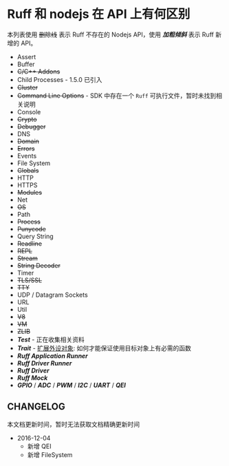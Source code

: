 # Ruff 和 nodejs 在 API 上有何区别

本列表使用 ~~删除线~~ 表示 Ruff 不存在的 Nodejs API，使用 ___加粗倾斜___ 表示 Ruff 新增的 API。

* Assert
* Buffer
* ~~C/C++ Addons~~
* Child Processes - 1.5.0 已引入
* ~~Cluster~~
* ~~Command Line Options~~ - SDK 中存在一个 `Ruff` 可执行文件，暂时未找到相关说明
* Console
* ~~Crypto~~
* ~~Debugger~~
* DNS
* ~~Domain~~
* ~~Errors~~
* Events
* File System
* ~~Globals~~
* HTTP
* HTTPS
* ~~Modules~~
* Net
* ~~OS~~
* Path
* ~~Process~~
* ~~Punycode~~
* Query String
* ~~Readline~~
* ~~REPL~~
* ~~Stream~~
* ~~String Decoder~~
* Timer
* ~~TLS/SSL~~
* ~~TTY~~
* UDP / Datagram Sockets
* URL
* Util
* ~~V8~~
* ~~VM~~
* ~~ZLIB~~
* ___Test___ - 正在收集相关资料
* ___Trait___ - [扩展外设对象](https://ruff.io/zh-cn/docs/device-extension.html): 如何才能保证使用目标对象上有必需的函数
* ___Ruff Application Runner___
* ___Ruff Driver Runner___
* ___Ruff Driver___
* ___Ruff Mock___
* ___GPIO___ / ___ADC___ / ___PWM___ / ___I2C___ / ___UART___ / ___QEI___

## CHANGELOG

本文档更新时间，暂时无法获取文档精确更新时间

* 2016-12-04
    * 新增 QEI
    * 新增 FileSystem
